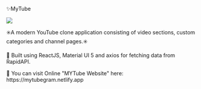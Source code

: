 <p>✨MyTube </p>

<img src="https://user-images.githubusercontent.com/102354875/187091340-05ff0ee5-6774-4289-9e29-d6075b70fe3d.png"></img>

<p>✳️A modern YouTube clone application consisting of video sections, custom categories and channel pages.✳️</p>

<p>📍 Built using ReactJS, Material UI 5 and axios for fetching data from RapidAPI.</P>
<p>📍 You can visit Online "MYTube Website" here: https://mytubegram.netlify.app </P>
